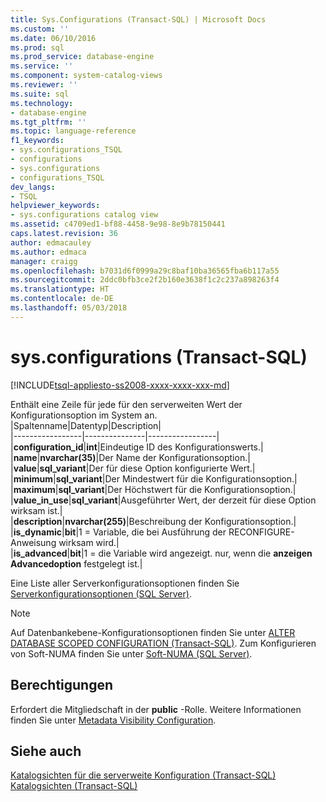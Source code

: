 ```yaml
---
title: Sys.Configurations (Transact-SQL) | Microsoft Docs
ms.custom: ''
ms.date: 06/10/2016
ms.prod: sql
ms.prod_service: database-engine
ms.service: ''
ms.component: system-catalog-views
ms.reviewer: ''
ms.suite: sql
ms.technology:
- database-engine
ms.tgt_pltfrm: ''
ms.topic: language-reference
f1_keywords:
- sys.configurations_TSQL
- configurations
- sys.configurations
- configurations_TSQL
dev_langs:
- TSQL
helpviewer_keywords:
- sys.configurations catalog view
ms.assetid: c4709ed1-bf88-4458-9e98-8e9b78150441
caps.latest.revision: 36
author: edmacauley
ms.author: edmaca
manager: craigg
ms.openlocfilehash: b7031d6f0999a29c8baf10ba36565fba6b117a55
ms.sourcegitcommit: 2ddc0bfb3ce2f2b160e3638f1c2c237a898263f4
ms.translationtype: HT
ms.contentlocale: de-DE
ms.lasthandoff: 05/03/2018
---
```

# <a name="sysconfigurations-transact-sql"></a>sys.configurations (Transact-SQL)
[!INCLUDE[tsql-appliesto-ss2008-xxxx-xxxx-xxx-md](../../includes/tsql-appliesto-ss2008-xxxx-xxxx-xxx-md.md)]

  Enthält eine Zeile für jede für den serverweiten Wert der Konfigurationsoption im System an.  
|Spaltenname|Datentyp|Description|  
|-----------------|---------------|-----------------|  
|**configuration_id**|**int**|Eindeutige ID des Konfigurationswerts.|  
|**name**|**nvarchar(35)**|Der Name der Konfigurationsoption.|  
|**value**|**sql_variant**|Der für diese Option konfigurierte Wert.|  
|**minimum**|**sql_variant**|Der Mindestwert für die Konfigurationsoption.|  
|**maximum**|**sql_variant**|Der Höchstwert für die Konfigurationsoption.|  
|**value_in_use**|**sql_variant**|Ausgeführter Wert, der derzeit für diese Option wirksam ist.|  
|**description**|**nvarchar(255)**|Beschreibung der Konfigurationsoption.|  
|**is_dynamic**|**bit**|1 = Variable, die bei Ausführung der RECONFIGURE-Anweisung wirksam wird.|  
|**is_advanced**|**bit**|1 = die Variable wird angezeigt. nur, wenn die **anzeigen Advancedoption** festgelegt ist.|  
  
 Eine Liste aller Serverkonfigurationsoptionen finden Sie [Serverkonfigurationsoptionen &#40;SQL Server&#41;](../../database-engine/configure-windows/server-configuration-options-sql-server.md).  
  
> [!NOTE]  
>  Auf Datenbankebene-Konfigurationsoptionen finden Sie unter [ALTER DATABASE SCOPED CONFIGURATION &#40;Transact-SQL&#41;](../../t-sql/statements/alter-database-scoped-configuration-transact-sql.md). Zum Konfigurieren von Soft-NUMA finden Sie unter [Soft-NUMA &#40;SQL Server&#41;](../../database-engine/configure-windows/soft-numa-sql-server.md).  
  
## <a name="permissions"></a>Berechtigungen  
 Erfordert die Mitgliedschaft in der **public** -Rolle. Weitere Informationen finden Sie unter [Metadata Visibility Configuration](../../relational-databases/security/metadata-visibility-configuration.md).  
  
## <a name="see-also"></a>Siehe auch  
 [Katalogsichten für die serverweite Konfiguration &#40;Transact-SQL&#41;](../../relational-databases/system-catalog-views/server-wide-configuration-catalog-views-transact-sql.md)   
 [Katalogsichten &#40;Transact-SQL&#41;](../../relational-databases/system-catalog-views/catalog-views-transact-sql.md)  
  
  

